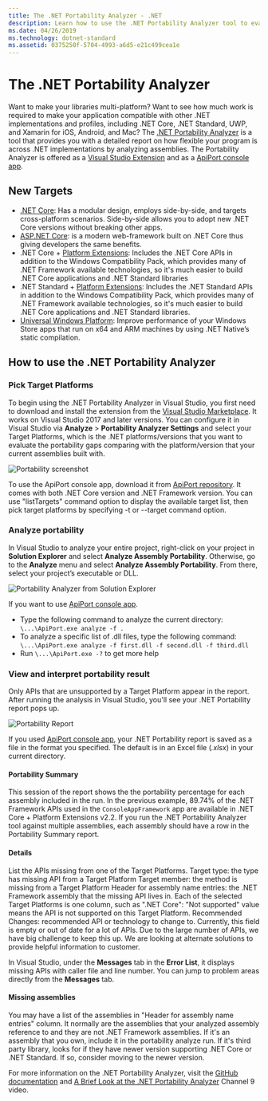 ```yaml
---
title: The .NET Portability Analyzer - .NET
description: Learn how to use the .NET Portability Analyzer tool to evaluate how portable your code is among the various .NET implementations, including .NET Core, .NET Standard, UWP, and Xamarin.
ms.date: 04/26/2019
ms.technology: dotnet-standard
ms.assetid: 0375250f-5704-4993-a6d5-e21c499cea1e
---
```

# The .NET Portability Analyzer

Want to make your libraries multi-platform? Want to see how much work is required to make your application compatible with other .NET implementations and profiles, including .NET Core, .NET Standard, UWP, and Xamarin for iOS, Android, and Mac? The [.NET Portability Analyzer](https://github.com/microsoft/dotnet-apiport) is a tool that provides you with a detailed report on how flexible your program is across .NET implementations by analyzing assemblies. The Portability Analyzer is offered as a [Visual Studio Extension](https://marketplace.visualstudio.com/items?itemName=ConnieYau.NETPortabilityAnalyzer) and as a [ApiPort console app](https://github.com/Microsoft/dotnet-apiport/releases).

## New Targets

* [.NET Core](../../core/index.md): Has a modular design, employs side-by-side, and targets cross-platform scenarios. Side-by-side allows you to adopt new .NET Core versions without breaking other apps.
* [ASP.NET Core](/aspnet/core): is a modern web-framework built on .NET Core thus giving developers the same benefits.
* .NET Core + [Platform Extensions](../../core/porting/windows-compat-pack.md): Includes the .NET Core APIs in addition to the Windows Compatibility Pack, which provides many of .NET Framework available technologies, so it's much easier to build .NET Core applications and .NET Standard libraries
* .NET Standard + [Platform Extensions](../../core/porting/windows-compat-pack.md): Includes the .NET Standard APIs in addition to the Windows Compatibility Pack, which provides many of .NET Framework available technologies, so it's much easier to build .NET Core applications and .NET Standard libraries.
* [Universal Windows Platform](/uwp): Improve performance of your Windows Store apps that run on x64 and ARM machines by using .NET Native’s static compilation. 

## How to use the .NET Portability Analyzer

### Pick Target Platforms
To begin using the .NET Portability Analyzer in Visual Studio, you first need to download and install the extension from the [Visual Studio Marketplace](https://marketplace.visualstudio.com/items?itemName=ConnieYau.NETPortabilityAnalyzer). It works on Visual Studio 2017 and later versions. You can configure it in Visual Studio via **Analyze** > **Portability Analyzer Settings** and select your Target Platforms, which is the .NET platforms/versions that you want to evaluate the portability gaps comparing with the platform/version that your current assemblies built with.

![Portability screenshot](./media/portability-analyzer/portability-screenshot.png)

To use the ApiPort console app, download it from [ApiPort repository](https://github.com/microsoft/dotnet-apiport). It comes with both .NET Core version and .NET Framework version. You can  use "listTargets" command option to display the available target list, then pick target platforms by specifying -t or --target command option.

### Analyze portability
In Visual Studio to analyze your entire project, right-click on your project in **Solution Explorer** and select **Analyze Assembly Portability**. Otherwise, go to the **Analyze** menu and select **Analyze Assembly Portability**. From there, select your project’s executable or DLL.

![Portability Analyzer from Solution Explorer](./media/portability-analyzer/portability-solution-explorer.png)

If you want to use [ApiPort console app](https://github.com/Microsoft/dotnet-apiport/releases).

* Type the following command to analyze the current directory: `\...\ApiPort.exe analyze -f .`
* To analyze a specific list of .dll files, type the following command: `\...\ApiPort.exe analyze -f first.dll -f second.dll -f third.dll`
* Run `\...\ApiPort.exe -?` to get more help

### View and interpret portability result

Only APIs that are unsupported by a Target Platform appear in the report. 
After running the analysis in Visual Studio, you'll see your .NET Portability report pops up. 

![Portability Report](./media/portability-analyzer/portability-report.png)

If you used [ApiPort console app](https://github.com/Microsoft/dotnet-apiport/releases), your .NET Portability report is saved as a file in the format you specified. The default is in an Excel file (*.xlsx*) in your current directory. 

#### Portability Summary 
This session of the report shows the the portability percentage for each assembly included in the run. In the previous example, 89.74% of the .NET Framework APIs used in the `ConsoleAppFramework` app are available in .NET Core + Platform Extensions v2.2. If you run the .NET Portability Analyzer tool against multiple assemblies, each assembly should have a row in the Portability Summary report.

#### Details
List the APIs missing from one of the Target Platforms. 
Target type: the type has missing API from a Target Platform
Target member: the method is missing from a Target Platform
Header for assembly name entries: the .NET Framework assembly that the missing API lives in.
Each of the selected Target Platforms is one column, such as ".NET Core": "Not supported" value means the API is not supported on this Target Platform.
Recommended Changes: recommended API or technology to change to. Currently, this field is empty or out of date for a lot of APIs. Due to the large number of APIs, we have big challenge to keep this up. We are looking at alternate solutions to provide helpful information to customer.

In Visual Studio,  under the **Messages** tab in the **Error List**, it displays missing APIs with caller file and line number. You can jump to problem areas directly from the **Messages** tab.

#### Missing assemblies
You may have a list of the assemblies in "Header for assembly name entries" column. It normally are the assemblies that your analyzed assembly reference to and they are not .NET Framework assemblies. If it's an assembly that you own, include it in the portability analyze run. If it's third party library, looks for if they have newer version supporting .NET Core or .NET Standard. If so, consider moving to the newer version.  

For more information on the .NET Portability Analyzer, visit the [GitHub documentation](https://github.com/Microsoft/dotnet-apiport#documentation) and [A Brief Look at the .NET Portability Analyzer](https://channel9.msdn.com/Blogs/Seth-Juarez/A-Brief-Look-at-the-NET-Portability-Analyzer) Channel 9 video.
